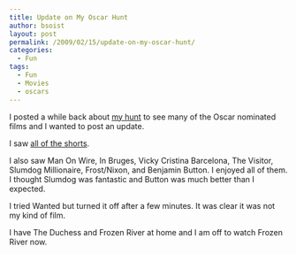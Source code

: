```yaml
---
title: Update on My Oscar Hunt
author: bsoist
layout: post
permalink: /2009/02/15/update-on-my-oscar-hunt/
categories:
  - Fun
tags:
  - Fun
  - Movies
  - oscars
---
```

I posted a while back about [my hunt][1] to see many of the Oscar nominated films and I wanted to post an update. 

I saw [all of the shorts][2].

I also saw Man On Wire, In Bruges, Vicky Cristina Barcelona, The Visitor, Slumdog Millionaire, Frost/Nixon, and Benjamin Button. I enjoyed all of them. I thought Slumdog was fantastic and Button was much better than I expected. 

I tried Wanted but turned it off after a few minutes. It was clear it was not my kind of film. 

I have The Duchess and Frozen River at home and I am off to watch Frozen River now.

 [1]: http://whsjr.soistmann.com/oped/2009/01/25/oscars-2009/
 [2]: http://soistmann.com/post/77289703/oscar-shorts